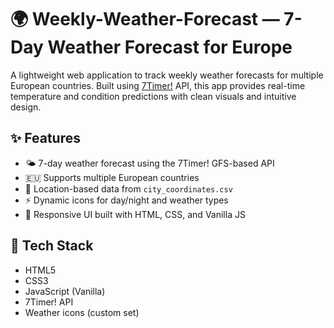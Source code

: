 # 🌍 Weekly-Weather-Forecast — 7-Day Weather Forecast for Europe

A lightweight web application to track weekly weather forecasts for multiple European countries. Built using [7Timer!](http://www.7timer.info/) API, this app provides real-time temperature and condition predictions with clean visuals and intuitive design.

## ✨ Features

- 🌤️ 7-day weather forecast using the 7Timer! GFS-based API
- 🇪🇺 Supports multiple European countries
- 📍 Location-based data from `city_coordinates.csv`
- ⚡ Dynamic icons for day/night and weather types
- 🎨 Responsive UI built with HTML, CSS, and Vanilla JS

## 🔧 Tech Stack

- HTML5
- CSS3
- JavaScript (Vanilla)
- 7Timer! API
- Weather icons (custom set)
